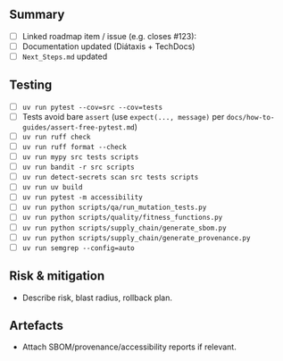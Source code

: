 ## Summary

- [ ] Linked roadmap item / issue (e.g. closes #123):
- [ ] Documentation updated (Diátaxis + TechDocs)
- [ ] `Next_Steps.md` updated

## Testing

- [ ] `uv run pytest --cov=src --cov=tests`
- [ ] Tests avoid bare `assert` (use `expect(..., message)` per `docs/how-to-guides/assert-free-pytest.md`)
- [ ] `uv run ruff check`
- [ ] `uv run ruff format --check`
- [ ] `uv run mypy src tests scripts`
- [ ] `uv run bandit -r src scripts`
- [ ] `uv run detect-secrets scan src tests scripts`
- [ ] `uv run uv build`
- [ ] `uv run pytest -m accessibility`
- [ ] `uv run python scripts/qa/run_mutation_tests.py`
- [ ] `uv run python scripts/quality/fitness_functions.py`
- [ ] `uv run python scripts/supply_chain/generate_sbom.py`
- [ ] `uv run python scripts/supply_chain/generate_provenance.py`
- [ ] `uv run semgrep --config=auto`

## Risk & mitigation

- Describe risk, blast radius, rollback plan.

## Artefacts

- Attach SBOM/provenance/accessibility reports if relevant.
